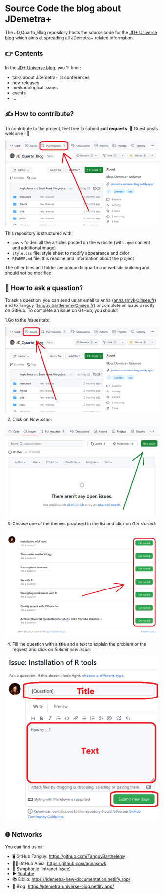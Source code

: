 #  Source Code the blog about JDemetra+

The JD_Quarto_Blog repository hosts the source code for the [JD+ Universe blog](https://jdemetra-universe-blog.netlify.app/) which aims at spreading all JDemetra+ related information.


## 👉 Contents

In the [JD+ Universe blog](https://jdemetra-universe-blog.netlify.app/), you 'll find :

-   talks about JDemetra+ at conferences
-   new releases
-   methodological issues
-   events
-   ...


## ✍️ How to contribute?

To contribute to the project, feel free to submit **pull requests**.
🌟 Guest posts welcome ! 🌟

<p align="center">
  <img src="https://github.com/TanguyBarthelemy/JD_Quarto_Blog/blob/master/img/pull_request/pull_request.png?raw=true">
</p>


This repository is structured with:

- `posts` folder: all the articles posted on the website (with `.qmd` content and additional image)
- `style.css` file: style sheet to modify appearance and color
- `README.md` file: this readme and information about the project

The other files and folder are unique to quarto and website building and should not be modified.


## 🙋 How to ask a question?

To ask a question, you can send us an email to Anna (anna.smyk@insee.fr) and to Tanguy (tanguy.barthelemy@insee.fr) or complete an issue directly on GitHub.
To complete an issue on GitHub, you should:

1.Go to the *Issues* tab:

<p align="center">
  <img src="https://github.com/TanguyBarthelemy/JD_Quarto_Blog/blob/master/img/issue/issue_panel.png?raw=true">
</p>

2. Click on *New issue*:

<p align="center">
  <img src="https://github.com/TanguyBarthelemy/JD_Quarto_Blog/blob/master/img/issue/create_issue.png?raw=true">
</p>

3. Choose one of the themes proposed in the list and click on *Get started*:

<p align="center">
  <img src="https://github.com/TanguyBarthelemy/JD_Quarto_Blog/blob/master/img/issue/choose_issue.png?raw=true">
</p>

4. Fill the question with a title and a text to explain the problem or the request and click on *Submit new issue*:

<p align="center">
  <img src="https://github.com/TanguyBarthelemy/JD_Quarto_Blog/blob/master/img/issue/complete_issue.png?raw=true">
</p>


## 🌐 Networks

You can find us on:
- 🖥️ GitHub Tanguy: https://github.com/TanguyBarthelemy
- 👨‍💻 GitHub Anna: https://github.com/annasmyk
- 🏢 Symphonie (intranet Insee)
- ▶️ [Youtube](https://www.youtube.com/@TSwithJDemetraandR)
- 📚 Biblio: https://jdemetra-new-documentation.netlify.app/
- 📝 Blog: https://jdemetra-universe-blog.netlify.app/
